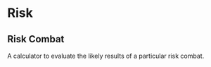 Risk
=====

Risk Combat
-----------

A calculator to evaluate the likely results of a particular risk combat.
